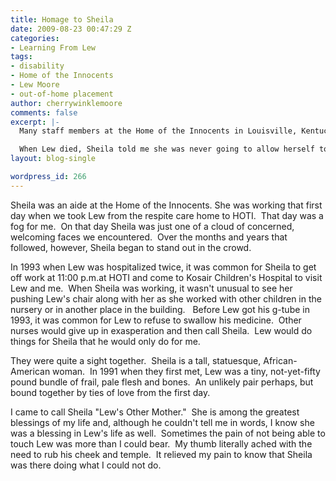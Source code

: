 ```yaml
---
title: Homage to Sheila
date: 2009-08-23 00:47:29 Z
categories:
- Learning From Lew
tags:
- disability
- Home of the Innocents
- Lew Moore
- out-of-home placement
author: cherrywinklemoore
comments: false
excerpt: |-
  Many staff members at the Home of the Innocents in Louisville, Kentucky were special friends to us and to Lew.  Debbie, Patty, Dawn.  So many others. Physical Therapists.  Volunteers.  Administrators.  But Sheila stood out.  It was love at first sight.  How could I ever thank Sheila enough?

  When Lew died, Sheila told me she was never going to allow herself to get so attached to a patient again.  It was too painful.  But, Sheila, I hope that is not what happened.  You were such a blessing to Lew and to his family.  Thank you, dear one.
layout: blog-single

wordpress_id: 266
---
```


Sheila was an aide at the Home of the Innocents. She was working that first day when we took Lew from the respite care home to HOTI.  That day was a fog for me.  On that day Sheila was just one of a cloud of concerned, welcoming faces we encountered.  Over the months and years that followed, however, Sheila began to stand out in the crowd.

In 1993 when Lew was hospitalized twice, it was common for Sheila to get off work at 11:00 p.m.at HOTI and come to Kosair Children's Hospital to visit Lew and me.  When Sheila was working, it wasn't unusual to see her pushing Lew's chair along with her as she worked with other children in the nursery or in another place in the building.   Before Lew got his g-tube in 1993, it was common for Lew to refuse to swallow his medicine.  Other nurses would give up in exasperation and then call Sheila.  Lew would do things for Sheila that he would only do for me.

They were quite a sight together.  Sheila is a tall, statuesque, African-American woman.  In 1991 when they first met, Lew was a tiny, not-yet-fifty pound bundle of frail, pale flesh and bones.  An unlikely pair perhaps, but bound together by ties of love from the first day.

I came to call Sheila "Lew's Other Mother."  She is among the greatest blessings of my life and, although he couldn't tell me in words, I know she was a blessing in Lew's life as well.  Sometimes the pain of not being able to touch Lew was more than I could bear.  My thumb literally ached with the need to rub his cheek and temple.  It relieved my pain to know that Sheila was there doing what I could not do.

